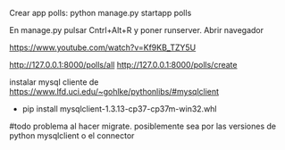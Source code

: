 Crear app polls:  python manage.py startapp polls

En manage.py pulsar Cntrl+Alt+R y poner runserver. Abrir navegador

https://www.youtube.com/watch?v=Kf9KB_TZY5U

http://127.0.0.1:8000/polls/all
http://127.0.0.1:8000/polls/create

instalar mysql cliente de https://www.lfd.uci.edu/~gohlke/pythonlibs/#mysqlclient
 - pip install mysqlclient-1.3.13-cp37-cp37m-win32.whl

#todo problema al hacer migrate. posiblemente sea por las versiones de python mysqlclient o el connector


